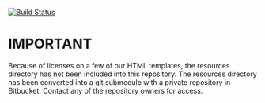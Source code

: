 [![Build Status](https://travis-ci.org/DavisCSClub/Main-Website.svg)](https://travis-ci.org/DavisCSClub/Main-Website)

# IMPORTANT

Because of licenses on a few of our HTML templates, the resources directory has not been included into this repository. The resources directory has been converted into a git submodule with a private repository in Bitbucket. Contact any of the repository owners for access.
